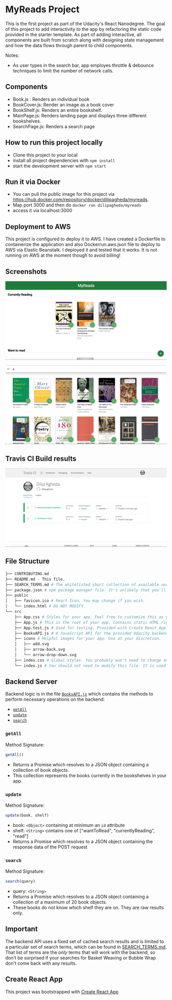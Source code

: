 # MyReads Project

This is the first project as part of the Udacity's React Nanodegree. The goal of this project to add interactivity to the app by refactoring the static code provided in the starter template. As part of adding interactive, all components are built from scratch along with designing state management and how the data flows through parent to child components.

Notes:
* As user types in the search bar, app employes throttle & debounce techniques to limit the number of network calls.

## Components
* Book.js : Renders an individual book
* BookCover.js: Render an image as a book cover
* BookShelf.js: Renders an entire bookshelf.
* MainPage.js: Renders landing page and displays three different bookshelves.
* SearchPage.js: Renders a search page

## How to run this project locally

* Clone this project to your local
* install all project dependencies with `npm install`
* start the development server with `npm start`

## Run it via Docker
- You can pull the public image for this project via https://hub.docker.com/repository/docker/dilipagheda/myreads.  
- Map port 3000 and then do `docker run dilipagheda/myreads`
- access it via localhost:3000

## Deployment to AWS
This project is configured to deploy it to AWS. I have created a Dockerfile to containerize the application and also Dockerrun.aws.json file to deploy to AWS via Elastic Beanstalk. I deployed it and tested that it works. It is not running on AWS at the moment though to avoid billing!

## Screenshots
![Image description](https://github.com/dilipagheda/react-myreads/blob/master/screenshots/1.png)

![Image description](https://github.com/dilipagheda/react-myreads/blob/master/screenshots/2.png)

## Travis CI Build results

!["Travis CI Build results"](https://github.com/dilipagheda/react-myreads/blob/master/screenshots/3.png)



## File Structure
```bash
├── CONTRIBUTING.md
├── README.md - This file.
├── SEARCH_TERMS.md # The whitelisted short collection of available search terms for you to use with your app.
├── package.json # npm package manager file. It's unlikely that you'll need to modify this.
├── public
│   ├── favicon.ico # React Icon, You may change if you wish.
│   └── index.html # DO NOT MODIFY
└── src
    ├── App.css # Styles for your app. Feel free to customize this as you desire.
    ├── App.js # This is the root of your app. Contains static HTML right now.
    ├── App.test.js # Used for testing. Provided with Create React App. Testing is encouraged, but not required.
    ├── BooksAPI.js # A JavaScript API for the provided Udacity backend. Instructions for the methods are below.
    ├── icons # Helpful images for your app. Use at your discretion.
    │   ├── add.svg
    │   ├── arrow-back.svg
    │   └── arrow-drop-down.svg
    ├── index.css # Global styles. You probably won't need to change anything here.
    └── index.js # You should not need to modify this file. It is used for DOM rendering only.
```


## Backend Server

Backend logic is in the file [`BooksAPI.js`](src/BooksAPI.js) which contains the methods to perform necessary operations on the backend:

* [`getAll`](#getall)
* [`update`](#update)
* [`search`](#search)

### `getAll`

Method Signature:

```js
getAll()
```

* Returns a Promise which resolves to a JSON object containing a collection of book objects.
* This collection represents the books currently in the bookshelves in your app.

### `update`

Method Signature:

```js
update(book, shelf)
```

* book: `<Object>` containing at minimum an `id` attribute
* shelf: `<String>` contains one of ["wantToRead", "currentlyReading", "read"]  
* Returns a Promise which resolves to a JSON object containing the response data of the POST request

### `search`

Method Signature:

```js
search(query)
```

* query: `<String>`
* Returns a Promise which resolves to a JSON object containing a collection of a maximum of 20 book objects.
* These books do not know which shelf they are on. They are raw results only. 

## Important
The backend API uses a fixed set of cached search results and is limited to a particular set of search terms, which can be found in [SEARCH_TERMS.md](SEARCH_TERMS.md). That list of terms are the _only_ terms that will work with the backend, so don't be surprised if your searches for Basket Weaving or Bubble Wrap don't come back with any results.

## Create React App

This project was bootstrapped with [Create React App](https://github.com/facebookincubator/create-react-app)
